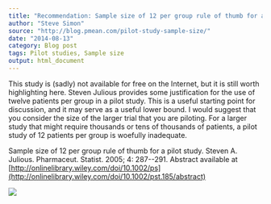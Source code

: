 ```yaml
---
title: "Recommendation: Sample size of 12 per group rule of thumb for a pilot study"
author: "Steve Simon"
source: "http://blog.pmean.com/pilot-study-sample-size/"
date: "2014-08-13"
category: Blog post
tags: Pilot studies, Sample size
output: html_document
---
```


This study is (sadly) not available for free on the Internet, but it is
still worth highlighting here. Steven Julious provides some
justification for the use of twelve patients per group in a pilot study.
This is a useful starting point for discussion, and it may serve as a
useful lower bound. I would suggest that you consider the size of the
larger trial that you are piloting. For a larger study that might
require thousands or tens of thousands of patients, a pilot study of 12
patients per group is woefully inadequate.

<!---More--->

Sample size of 12 per group rule of thumb for a pilot study. Steven A.
Julious. Pharmaceut. Statist. 2005; 4: 287--291. Abstract available at
[http://onlinelibrary.wiley.com/doi/10.1002/ps](http://onlinelibrary.wiley.com/doi/10.1002/pst.185/abstract)

![](../../../web/images/pilot-study-sample-size01.png)




